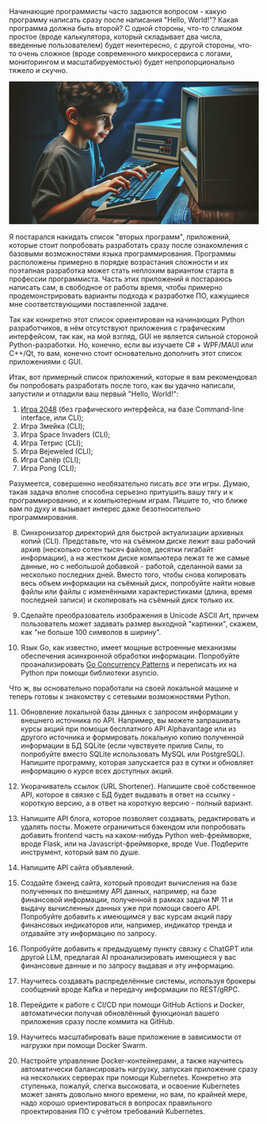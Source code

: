 Начинающие программисты часто задаются вопросом - какую программу написать сразу после написания "Hello, World!"? Какая программа должна быть второй? С одной стороны, что-то слишком простое (вроде калькулятора, который складывает два числа, введенные пользователем) будет неинтересно, с другой стороны, что-то очень сложное (вроде современного микросервиса с логами, мониторингом и масштабируемостью) будет непропорционально тяжело и скучно.

![Your second python program](https://raw.githubusercontent.com/amaargiru/your-second-python-program/main/pics/reduced/01-header-896x512.jpg)

Я постарался накидать список "вторых программ", приложений, которые стоит попробовать разработать сразу после ознакомления с базовыми возможностями языка программирования. Программы расположены примерно в порядке возрастания сложности и их поэтапная разработка может стать неплохим вариантом старта в профессии программиста. Часть этих приложений я постараюсь написать сам, в свободное от работы время, чтобы примерно продемонстрировать варианты подхода к разработке ПО, кажущиеся мне соответствующими поставленной задаче.

Так как конкретно этот список ориентирован на начинающих Python разработчиков, в нём отсутствуют приложения с графическим интерфейсом, так как, на мой взгляд, GUI не является сильной стороной Python-разработки. Но, конечно, если вы изучаете C# + WPF/MAUI или C++/Qt, то вам, конечно стоит основательно дополнить этот список приложениями с GUI.

Итак, вот примерный список приложений, которые я вам рекомендовал бы попробовать разработать после того, как вы удачно написали, запустили и отладили ваш первый "Hello, World!":  
1. [Игра 2048](https://github.com/amaargiru/your-second-python-program/tree/main/01_game_2048) (без графического интерфейса, на базе Command-line interface, или CLI);  
2. Игра Змейка (CLI);  
3. Игра Space Invaders (CLI);  
4. Игра Тетрис (CLI);  
5. Игра Bejeweled (CLI);  
6. Игра Сапёр (CLI);  
7. Игра Pong (CLI);  

Разумеется, совершенно необязательно писать *все* эти игры. Думаю, такая задача вполне способна серьезно притушить вашу тягу и к программированию, и к компьютерным играм. Пишите то, что ближе вам по духу и вызывает интерес даже безотносительно программирования.

8. Синхронизатор директорий для быстрой актуализации архивных копий (CLI). Представьте, что на съёмном диске лежит ваш рабочий архив (несколько сотен тысяч файлов, десятки гигабайт информации), а на жестком диске компьютера лежат те же самые данные, но с небольшой добавкой - работой, сделанной вами за несколько последних дней. Вместо того, чтобы снова копировать весь объем информации на съёмный диск, попробуйте найти новые файлы или файлы с изменёнными характеристиками (длина, время последней записи) и скопировать на съёмный диск только их.

9. Сделайте преобразователь изображения в Unicode ASCII Art, причем пользователь может задавать размер выходной "картинки", скажем, как "не больше 100 символов в ширину".

10. Язык Go, как известно, имеет мощные встроенные механизмы обеспечения асинхронной обработки информации. Попробуйте проанализировать [Go Concurrency Patterns](https://github.com/lotusirous/go-concurrency-patterns) и переписать их на Python при помощи библиотеки asyncio.

Что ж, вы основательно поработали на своей локальной машине и теперь готовы к знакомству с сетевыми возможностями Python.

11. Обновление локальной базы данных с запросом информации у внешнего источника по API. Например, вы можете запрашивать курсы акций при помощи бесплатного API Alphavantage или из другого источника и формировать локальную копию полученной информации в БД SQLite (если чувствуете прилив Силы, то попробуйте вместо SQLite использовать MySQL или PostgreSQL). Напишите программу, которая запускается раз в сутки и обновляет информацию о курсе всех доступных акций.

12. Укорачиватель ссылок (URL Shortener). Напишите своё собственное API, которое в связке с БД будет выдавать в ответ на ссылку - короткую версию, а в ответ на короткую версию - полный вариант.

13. Напишите API блога, которое позволяет создавать, редактировать и удалять посты. Можете ограничиться бэкендом или попробовать добавить frontend часть на каком-нибудь Python web-фреймворке, вроде Flask, или на Javascript-фреймворке, вроде Vue. Подберите инструмент, который вам по душе.

14. Напишите API сайта объявлений.

15. Создайте бэкенд сайта, который проводит вычисления на базе полученных по внешнему API данных, например, на базе финансовой информации, полученной в рамках задачи № 11 и выдачу вычисленных данных уже при помощи своего API. Попробуйте добавить к имеющимся у вас курсам акций пару финансовых индикаторов или, например, индикатор тренда и отдавайте эту информацию по запросу.

16. Попробуйте добавить к предыдущему пункту связку с ChatGPT или другой LLM, предлагая AI проанализировать имеющиеся у вас финансовые данные и по запросу выдавая и эту информацию.

17. Научитесь создавать распределённые системы, используя брокеры сообщений вроде Kafka и передачу информации по REST/gRPC.

18. Перейдите к работе с CI/CD при помощи GitHub Actions и Docker, автоматически получая обновлённый функционал вашего приложения сразу после коммита на GitHub.

19. Научитесь масштабировать ваше приложение в зависимости от нагрузки при помощи Docker Swarm.

20. Настройте управление Docker-контейнерами, а также научитесь автоматически балансировать нагрузку, запуская приложение сразу на нескольких серверах при помощи Kubernetes. Конкретно эта ступенька, пожалуй, слегка высоковата, и освоение Kubernetes может занять довольно много времени, но вам, по крайней мере, надо хорошо ориентироваться в вопросах правильного проектирования ПО с учётом требований Kubernetes.
